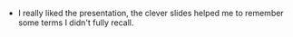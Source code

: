 - I really liked the presentation, the clever slides helped me to remember some terms I didn't fully recall.
